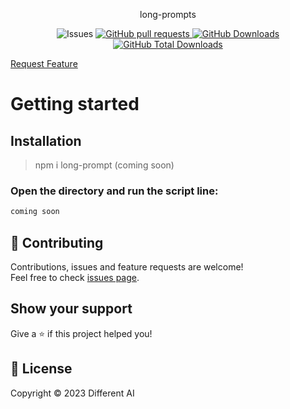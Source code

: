 
 <p align="center">long-prompts</p>
  <p align="center">
      <img alt="Issues" src="https://img.shields.io/github/issues/hebertcisco/ts-npm-package-boilerplate?style=flat&color=336791" />
    </a>
    <a href="https://github.com/hebertcisco/ts-npm-package-boilerplate/pulls">
      <img alt="GitHub pull requests" src="https://img.shields.io/github/issues-pr/hebertcisco/ts-npm-package-boilerplate?style=flat&color=336791" />
    </a>
     <a href="https://github.com/hebertcisco/ts-npm-package-boilerplate">
      <img alt="GitHub Downloads" src="https://img.shields.io/npm/dw/ts-npm-package-boilerplate?style=flat&color=336791" />
    </a>
    <a href="https://github.com/hebertcisco/ts-npm-package-boilerplate">
      <img alt="GitHub Total Downloads" src="https://img.shields.io/npm/dt/ts-npm-package-boilerplate?color=336791&label=Total%20downloads" />
    </a>

  <a href="https://github.com/hebertcisco/ts-npm-package-boilerplate/issues/new/choose">Request Feature</a>



# Getting started

## Installation

> npm i long-prompt (coming soon)

### Open the directory and run the script line:

```js
coming soon
```
## 🤝 Contributing

Contributions, issues and feature requests are welcome!<br />Feel free to check [issues page](issues).

## Show your support

Give a ⭐️ if this project helped you!


## 📝 License

Copyright © 2023 Different AI
